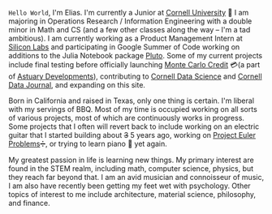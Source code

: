 <code class="red--text elevation-0">Hello World</code>, I'm Elias. I'm currently a Junior at [Cornell University](https://cornell.edu/) 🌿 I am majoring in Operations Research / Information Engineering with a double minor in Math and CS (and a few other classes along the way – I'm a tad ambitious). I am currently working as a Product Management Intern at [Silicon Labs](https://www.silabs.com) and participating in Google Summer of Code working on additions to the Julia Notebook package [Pluto](https://github.com/fonsp/Pluto.jl). Some of my current projects include final testing before officially launching [Monte Carlo Credit](https://montecarlocredit.com/) 💳(a part of [Astuary Developments](github.com/AstuaryDev)), contributing to [Cornell Data Science](https://cornelldata.science/) and [Cornell Data Journal](https://cornelldatajourn.al/), and expanding on this site.

Born in California and raised in Texas, only one thing is certain. I'm liberal with my servings of BBQ. Most of my time is occupied working on all sorts of various projects, most of which are continuously works in progress. Some projects that I often will revert back to include working on an electric guitar that I started building about ~~3~~ 5 years ago, working on [Project Euler Problems](https://ProjectEuler.net/):heavy_division_sign:, or trying to learn piano :musical_keyboard: yet again.

My greatest passion in life is learning new things. My primary interest are found in the STEM realm, including math, computer science, physics, but they reach far beyond that. I am an avid musician and connoisseur of music, I am also have recently been getting my feet wet with psychology. Other topics of interest to me include architecture, material science, philosophy, and finance.
